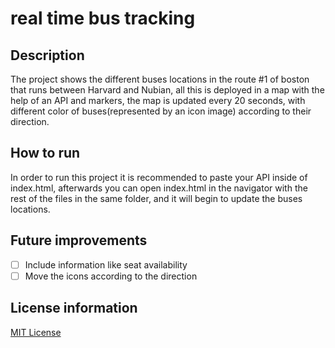 # real time bus tracking

## Description
The project shows the different buses locations in the route #1 of boston that runs between Harvard and Nubian, all this is deployed in a map with the help of an API and markers, the map is updated every 20 seconds, with different color of buses(represented by an icon image) according to their direction.

## How to run
In order to run this project it is recommended to paste your API inside of index.html, afterwards you can open index.html in the navigator with the rest of the files in the same folder, and it will begin to update the buses locations. 

## Future improvements
- [ ] Include information like seat availability
- [ ] Move the icons according to the direction

## License information
[MIT License](https://choosealicense.com/licenses/mit/)
